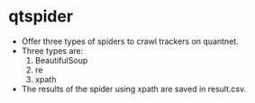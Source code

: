 # qtspider

* Offer three types of spiders to crawl trackers on quantnet.
* Three types are:
  1. BeautifulSoup
  2. re
  3. xpath
* The results of the spider using xpath are saved in result.csv.
